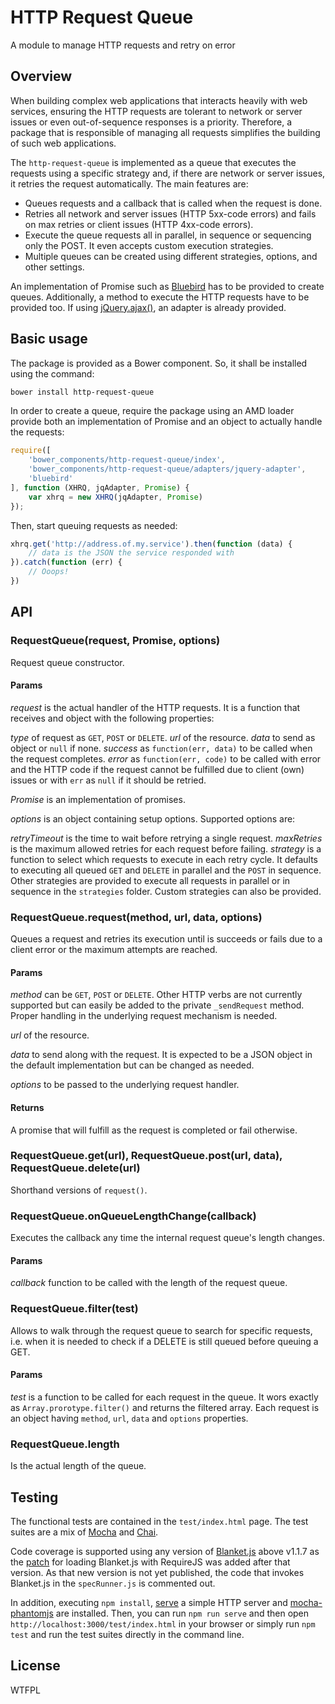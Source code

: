 # HTTP Request Queue

A module to manage HTTP requests and retry on error

## Overview

When building complex web applications that interacts heavily with web services, ensuring the HTTP requests are tolerant to network or server issues or even out-of-sequence responses is a priority. Therefore, a package that is responsible of managing all requests simplifies the building of such web applications.

The `http-request-queue` is implemented as a queue that executes the requests using a specific strategy and, if there are network or server issues, it retries the request automatically. The main features are:

- Queues requests and a callback that is called when the request is done.
- Retries all network and server issues (HTTP 5xx-code errors) and fails on max retries or client issues (HTTP 4xx-code errors).
- Execute the queue requests all in parallel, in sequence or sequencing only the POST. It even accepts custom execution strategies.
- Multiple queues can be created using different strategies, options, and other settings.

An implementation of Promise such as [Bluebird](https://github.com/petkaantonov/bluebird) has to be provided to create queues. Additionally, a method to execute the HTTP requests have to be provided too. If using [jQuery.ajax()](http://api.jquery.com/jquery.ajax/), an adapter is already provided.

## Basic usage

The package is provided as a Bower component. So, it shall be installed using the command:

```bash
bower install http-request-queue
```

In order to create a queue, require the package using an AMD loader provide both an implementation of Promise and an object to actually handle the requests:

```javascript
require([
    'bower_components/http-request-queue/index',
    'bower_components/http-request-queue/adapters/jquery-adapter',
    'bluebird'
], function (XHRQ, jqAdapter, Promise) {
    var xhrq = new XHRQ(jqAdapter, Promise)
});
```

Then, start queuing requests as needed:

```javascript
xhrq.get('http://address.of.my.service').then(function (data) {
    // data is the JSON the service responded with
}).catch(function (err) {
    // Ooops!
})
```

## API

### RequestQueue(request, Promise, options)

Request queue constructor.

#### Params

*request* is the actual handler of the HTTP requests. It is a function that receives and object with the following properties:

  *type* of request as `GET`, `POST` or `DELETE`.
  *url* of the resource.
  *data* to send as object or `null` if none.
  *success* as `function(err, data)` to be called when the request completes.
  *error* as `function(err, code)` to be called with error and the HTTP code if the request cannot be fulfilled due to client (own) issues or with `err` as `null` if it should be retried.

*Promise* is an implementation of promises.

*options* is an object containing setup options. Supported options are:

  *retryTimeout* is the time to wait before retrying a single request.
  *maxRetries* is the maximum allowed retries for each request before failing.
  *strategy* is a function to select which requests to execute in each retry cycle. It defaults to executing all queued `GET` and `DELETE` in parallel and the `POST` in sequence. Other strategies are provided to execute all requests in parallel or in sequence in the `strategies` folder. Custom strategies can also be provided.

### RequestQueue.request(method, url, data, options)

Queues a request and retries its execution until is succeeds or fails due to a client error or the maximum attempts are reached.

#### Params

*method* can be `GET`, `POST` or `DELETE`. Other HTTP verbs are not currently supported but can easily be added to the private `_sendRequest` method. Proper handling in the underlying request mechanism is needed.

*url* of the resource.

*data* to send along with the request. It is expected to be a JSON object in the default implementation but can be changed as needed.

*options* to be passed to the underlying request handler.

#### Returns

A promise that will fulfill as the request is completed or fail otherwise.

### RequestQueue.get(url), RequestQueue.post(url, data), RequestQueue.delete(url)

Shorthand versions of `request()`.

### RequestQueue.onQueueLengthChange(callback)

Executes the callback any time the internal request queue's length changes.

#### Params

*callback* function to be called with the length of the request queue.

### RequestQueue.filter(test)

Allows to walk through the request queue to search for specific requests, i.e. when it is needed to check if a DELETE is still queued before queuing a GET.

#### Params

*test*  is a function to be called for each request in the queue. It wors exactly as `Array.prorotype.filter()` and returns the filtered array. Each request is an object having `method`, `url`, `data` and `options` properties.

### RequestQueue.length

Is the actual length of the queue.

## Testing

The functional tests are contained in the `test/index.html` page. The test suites are a mix of [Mocha](http://mochajs.org/) and [Chai](http://chaijs.com/).

Code coverage is supported using any version of [Blanket.js](http://blanketjs.org/) above v1.1.7 as the [patch](https://github.com/alex-seville/blanket/pull/499) for loading Blanket.js with RequireJS was added after that version. As that new version is not yet published, the code that invokes Blanket.js in the `specRunner.js` is commented out.

In addition, executing `npm install`, [serve](https://github.com/visionmedia/serve) a simple HTTP server and [mocha-phantomjs](http://metaskills.net/mocha-phantomjs/) are installed. Then, you can run `npm run serve` and then open `http://localhost:3000/test/index.html` in your browser or simply run `npm test` and run the test suites directly in the command line.

## License

WTFPL
